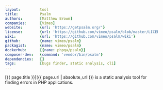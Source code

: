 ```yaml
---
layout:         tool
title:          Psalm
authors:        [Matthew Brown]
companies:      [Vimeo]
website:        {url: 'https://getpsalm.org/'}
license:        {url: 'https://github.com/vimeo/psalm/blob/master/LICENSE', label: 'MIT License'}
wiki:           {url: 'https://github.com/vimeo/psalm/wiki'}
github:         {name: vimeo/psalm}
packagist:      {name: vimeo/psalm}          
dockerhub:      [{name: phpqa/psalm}]     
composer-dev:   {command: 'vendor/bin/psalm'}
dependencies:   []
tags:           [bugs finder, static analysis, cli] 
---
```


[{{ page.title }}]({{ page.url | absolute_url }}) is a static analysis tool for finding errors in PHP applications.

<!--more--> 
